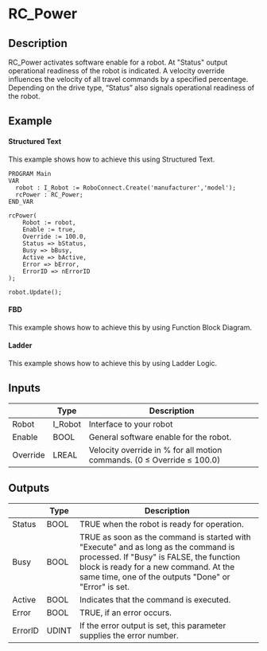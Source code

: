 # RC_Power

## Description

RC_Power activates software enable for a robot. At "Status" output operational readiness of the robot is indicated. A velocity override influences the velocity of all travel commands by a specified percentage. Depending on the drive type, “Status” also signals operational readiness of the robot.

## Example

<!-- tabs:start -->

#### **Structured Text**

This example shows how to achieve this using Structured Text.

```declaration
PROGRAM Main
VAR
  robot : I_Robot := RoboConnect.Create('manufacturer','model');
  rcPower : RC_Power;
END_VAR
```

```body
rcPower(
    Robot := robot,
    Enable := true,
    Override := 100.0,
    Status => bStatus,
    Busy => bBusy,
    Active => bActive,
    Error => bError,
    ErrorID => nErrorID
);

robot.Update();
```

#### **FBD**

This example shows how to achieve this by using Function Block Diagram.

#### **Ladder**

This example shows how to achieve this by using Ladder Logic.

<!-- tabs:end -->

## Inputs

|          | Type    | Description                                                            |
| -------- | ------- | ---------------------------------------------------------------------- |
| Robot    | I_Robot | Interface to your robot                                                |
| Enable   | BOOL    | General software enable for the robot.                                 |
| Override | LREAL   | Velocity override in % for all motion commands. (0 ≤ Override ≤ 100.0) |

## Outputs

|         | Type  | Description                                                                                                                                                                                                                      |
| ------- | ----- | -------------------------------------------------------------------------------------------------------------------------------------------------------------------------------------------------------------------------------- |
| Status  | BOOL  | TRUE when the robot is ready for operation.                                                                                                                                                                                      |
| Busy    | BOOL  | TRUE as soon as the command is started with "Execute" and as long as the command is processed. If "Busy" is FALSE, the function block is ready for a new command. At the same time, one of the outputs "Done" or "Error" is set. |
| Active  | BOOL  | Indicates that the command is executed.                                                                                                                                                                                          |
| Error   | BOOL  | TRUE, if an error occurs.                                                                                                                                                                                                        |
| ErrorID | UDINT | If the error output is set, this parameter supplies the error number.                                                                                                                                                            |
